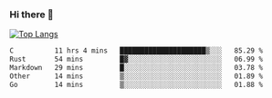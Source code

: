 ### Hi there 👋

<!--
**3Xpl0it3r/3Xpl0it3r** is a ✨ _special_ ✨ repository because its `README.md` (this file) appears on your GitHub profile.

Here are some ideas to get you started:

- 🔭 I’m currently working on ...
- 🌱 I’m currently learning ...
- 👯 I’m looking to collaborate on ...
- 🤔 I’m looking for help with ...
- 💬 Ask me about ...
- 📫 How to reach me: ...
- 😄 Pronouns: ...
- ⚡ Fun fact: ...
-->


[![Top Langs](https://github-readme-stats.vercel.app/api/top-langs/?username=3Xpl0it3r&layout=compact)](https://github.com/3Xpl0it3r/3Xpl0it3r)

<!--START_SECTION:waka-->

```txt
C          11 hrs 4 mins   █████████████████████▒░░░   85.29 %
Rust       54 mins         █▓░░░░░░░░░░░░░░░░░░░░░░░   06.99 %
Markdown   29 mins         █░░░░░░░░░░░░░░░░░░░░░░░░   03.78 %
Other      14 mins         ▒░░░░░░░░░░░░░░░░░░░░░░░░   01.89 %
Go         14 mins         ▒░░░░░░░░░░░░░░░░░░░░░░░░   01.88 %
```

<!--END_SECTION:waka-->
